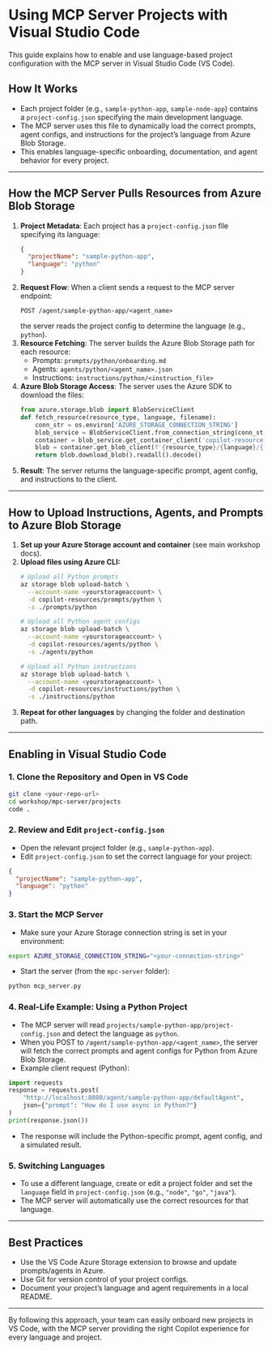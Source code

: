# Using MCP Server Projects with Visual Studio Code

This guide explains how to enable and use language-based project configuration with the MCP server in Visual Studio Code (VS Code).

## How It Works

- Each project folder (e.g., `sample-python-app`, `sample-node-app`) contains a `project-config.json` specifying the main development language.
- The MCP server uses this file to dynamically load the correct prompts, agent configs, and instructions for the project’s language from Azure Blob Storage.
- This enables language-specific onboarding, documentation, and agent behavior for every project.

---

## How the MCP Server Pulls Resources from Azure Blob Storage

1. **Project Metadata**: Each project has a `project-config.json` file specifying its language:
   ```json
   {
     "projectName": "sample-python-app",
     "language": "python"
   }
   ```
2. **Request Flow**: When a client sends a request to the MCP server endpoint:
   ```
   POST /agent/sample-python-app/<agent_name>
   ```
   the server reads the project config to determine the language (e.g., `python`).
3. **Resource Fetching**: The server builds the Azure Blob Storage path for each resource:
   - Prompts: `prompts/python/onboarding.md`
   - Agents: `agents/python/<agent_name>.json`
   - Instructions: `instructions/python/<instruction_file>`
4. **Azure Blob Storage Access**: The server uses the Azure SDK to download the files:
   ```python
   from azure.storage.blob import BlobServiceClient
   def fetch_resource(resource_type, language, filename):
       conn_str = os.environ['AZURE_STORAGE_CONNECTION_STRING']
       blob_service = BlobServiceClient.from_connection_string(conn_str)
       container = blob_service.get_container_client('copilot-resources')
       blob = container.get_blob_client(f'{resource_type}/{language}/{filename}')
       return blob.download_blob().readall().decode()
   ```
5. **Result**: The server returns the language-specific prompt, agent config, and instructions to the client.

---

## How to Upload Instructions, Agents, and Prompts to Azure Blob Storage

1. **Set up your Azure Storage account and container** (see main workshop docs).
2. **Upload files using Azure CLI:**
   ```sh
   # Upload all Python prompts
   az storage blob upload-batch \
     --account-name <yourstorageaccount> \
     -d copilot-resources/prompts/python \
     -s ./prompts/python

   # Upload all Python agent configs
   az storage blob upload-batch \
     --account-name <yourstorageaccount> \
     -d copilot-resources/agents/python \
     -s ./agents/python

   # Upload all Python instructions
   az storage blob upload-batch \
     --account-name <yourstorageaccount> \
     -d copilot-resources/instructions/python \
     -s ./instructions/python
   ```
3. **Repeat for other languages** by changing the folder and destination path.

---

## Enabling in Visual Studio Code

### 1. Clone the Repository and Open in VS Code
```sh
git clone <your-repo-url>
cd workshop/mpc-server/projects
code .
```

### 2. Review and Edit `project-config.json`
- Open the relevant project folder (e.g., `sample-python-app`).
- Edit `project-config.json` to set the correct language for your project:
```json
{
  "projectName": "sample-python-app",
  "language": "python"
}
```

### 3. Start the MCP Server
- Make sure your Azure Storage connection string is set in your environment:
```sh
export AZURE_STORAGE_CONNECTION_STRING="<your-connection-string>"
```
- Start the server (from the `mpc-server` folder):
```sh
python mcp_server.py
```

### 4. Real-Life Example: Using a Python Project
- The MCP server will read `projects/sample-python-app/project-config.json` and detect the language as `python`.
- When you POST to `/agent/sample-python-app/<agent_name>`, the server will fetch the correct prompts and agent configs for Python from Azure Blob Storage.
- Example client request (Python):
```python
import requests
response = requests.post(
    "http://localhost:8080/agent/sample-python-app/defaultAgent",
    json={"prompt": "How do I use async in Python?"}
)
print(response.json())
```
- The response will include the Python-specific prompt, agent config, and a simulated result.

### 5. Switching Languages
- To use a different language, create or edit a project folder and set the `language` field in `project-config.json` (e.g., `"node"`, `"go"`, `"java"`).
- The MCP server will automatically use the correct resources for that language.

---

## Best Practices
- Use the VS Code Azure Storage extension to browse and update prompts/agents in Azure.
- Use Git for version control of your project configs.
- Document your project’s language and agent requirements in a local README.

---

By following this approach, your team can easily onboard new projects in VS Code, with the MCP server providing the right Copilot experience for every language and project.
